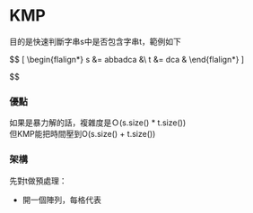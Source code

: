# KMP
目的是快速判斷字串s中是否包含字串t，範例如下 

$$
\[
\begin{flalign*}
s &= abbadca &\\
t &= dca &
\end{flalign*}
\]

$$

### 優點
如果是暴力解的話，複雜度是Ｏ(s.size() * t.size()) <br>
但KMP能把時間壓到O(s.size() + t.size()) <br>

### 架構

先對t做預處理：
- 開一個陣列，每格代表
